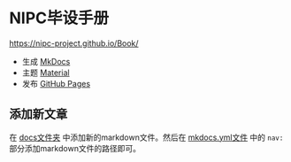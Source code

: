 # NIPC毕设手册

https://nipc-project.github.io/Book/

- 生成 [MkDocs](https://www.mkdocs.org) 
- 主题 [Material](https://github.com/squidfunk/mkdocs-material)
- 发布 [GitHub Pages](https://pages.github.com) 

## 添加新文章

在 [docs文件夹](./docs/) 中添加新的markdown文件。然后在 [mkdocs.yml文件](./mkdocs.yml) 中的 `nav:` 部分添加markdown文件的路径即可。
